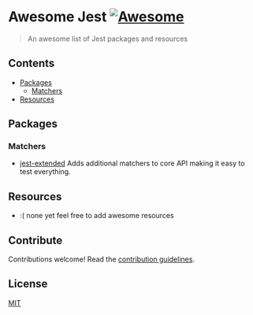 # Awesome Jest [![Awesome](https://cdn.rawgit.com/sindresorhus/awesome/d7305f38d29fed78fa85652e3a63e154dd8e8829/media/badge.svg)](https://github.com/sindresorhus/awesome)

> An awesome list of Jest packages and resources


## Contents

- [Packages](#packages)
  * [Matchers](#matchers)
- [Resources](#resources)


## Packages

### Matchers

- [jest-extended](https://www.github.com/jest-community/jest-extended) Adds additional matchers to core API making it easy to test everything.


## Resources

- :( none yet feel free to add awesome resources


## Contribute

Contributions welcome! Read the [contribution guidelines](contributing.md).


## License

[MIT](/LICENSE)
